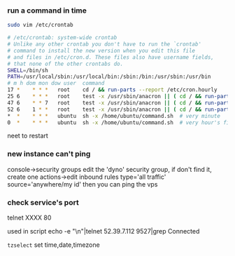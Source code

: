 ### run a command in time

  ```sh
  sudo vim /etc/crontab

  # /etc/crontab: system-wide crontab
  # Unlike any other crontab you don't have to run the `crontab'
  # command to install the new version when you edit this file
  # and files in /etc/cron.d. These files also have username fields,
  # that none of the other crontabs do.
  SHELL=/bin/sh
  PATH=/usr/local/sbin:/usr/local/bin:/sbin:/bin:/usr/sbin:/usr/bin
  # m h dom mon dow user  command
  17 *    * * *   root    cd / && run-parts --report /etc/cron.hourly
  25 6    * * *   root    test -x /usr/sbin/anacron || ( cd / && run-parts --report /etc/cron.daily )
  47 6    * * 7   root    test -x /usr/sbin/anacron || ( cd / && run-parts --report /etc/cron.weekly )
  52 6    1 * *   root    test -x /usr/sbin/anacron || ( cd / && run-parts --report /etc/cron.monthly )
  *  *    * * *   ubuntu  sh -x /home/ubuntu/command.sh  # very minute
  0  *    * * *   ubuntu  sh -x /home/ubuntu/command.sh  # very hour's first minute
  ```

neet to restart

### new instance can't ping
console->security groups
edit the 'dyno' security group, if don't find it, create one
actions->edit inbound rules
type='all traffic' source='anywhere/my id'
then you can ping the vps

### check service's port
telnet XXXX 80

used in script
echo -e "\n"|telnet 52.39.7.112 9527|grep Connected

`tzselect` set time,date,timezone

